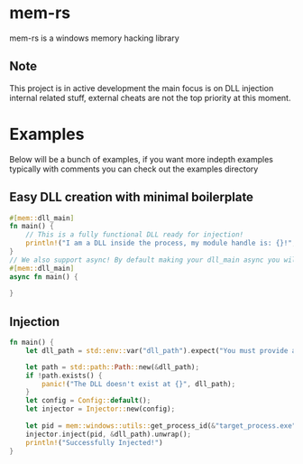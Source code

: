 # mem-rs
mem-rs is a windows memory hacking library

## Note
This project is in active development the main focus is on DLL injection internal related stuff, external cheats are not the top 
priority at this moment.

# Examples
Below will be a bunch of examples, if you want more indepth examples typically with comments you can check out the 
examples directory

## Easy DLL creation with minimal boilerplate
```rust
#[mem::dll_main]
fn main() {
    // This is a fully functional DLL ready for injection!
    println!("I am a DLL inside the process, my module handle is: {}!", module_handle);
}
// We also support async! By default making your dll_main async you will be running on the tokio runtime
#[mem::dll_main]
async fn main() {
    
}
```

## Injection
```rust
fn main() {
    let dll_path = std::env::var("dll_path").expect("You must provide a dll path");

    let path = std::path::Path::new(&dll_path);
    if !path.exists() {
        panic!("The DLL doesn't exist at {}", dll_path);
    }
    let config = Config::default();
    let injector = Injector::new(config);
    
    let pid = mem::windows::utils::get_process_id(&"target_process.exe").unwrap();
    injector.inject(pid, &dll_path).unwrap();
    println!("Successfully Injected!")
}
```